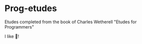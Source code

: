# Prog-etudes
Etudes completed from the book of Charles Wetherell "Etudes for Programmers"

I like :pizza:!
